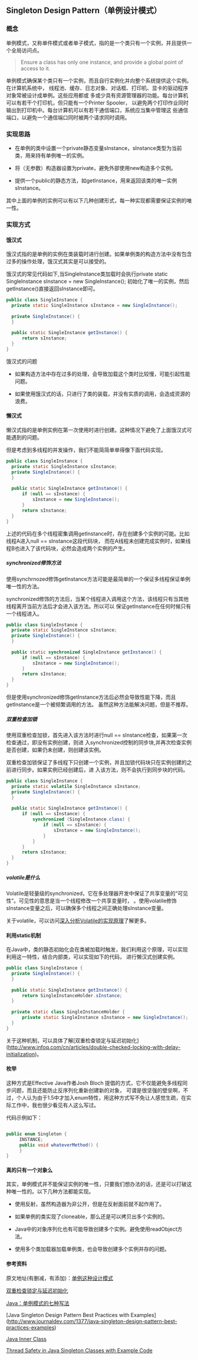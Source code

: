 ## Singleton Design Pattern（单例设计模式）

### 概念

单例模式，又称单件模式或者单子模式，指的是一个类只有一个实例，并且提供一个全局访问点。

> Ensure a class has only one instance, and provide a global point of access to it.

单例模式确保某个类只有一个实例，而且自行实例化并向整个系统提供这个实例。在计算机系统中，
线程池、缓存、日志对象、对话框、打印机、显卡的驱动程序对象常被设计成单例。这些应用都或
多或少具有资源管理器的功能。每台计算机可以有若干个打印机，但只能有一个Printer Spooler，
以避免两个打印作业同时输出到打印机中。每台计算机可以有若干通信端口，系统应当集中管理这
些通信端口，以避免一个通信端口同时被两个请求同时调用。

### 实现思路

* 在单例的类中设置一个private静态变量sInstance，sInstance类型为当前类，用来持有单例唯一的实例。  

* 将（无参数）构造器设置为private，避免外部使用new构造多个实例。  

* 提供一个public的静态方法，如getInstance，用来返回该类的唯一实例sInstance。  

其中上面的单例的实例可以有以下几种创建形式，每一种实现都需要保证实例的唯一性。

### 实现方式

#### 饿汉式

饿汉式指的是单例的实例在类装载时进行创建。如果单例类的构造方法中没有包含过多的操作处理，饿汉式其实是可以接受的。

饿汉式的常见代码如下,当SingleInstance类加载时会执行private static SingleInstance sInstance = new SingleInstance();
初始化了唯一的实例，然后getInstance()直接返回sInstance即可。  

```java
public class SingleInstance {
  private static SingleInstance sInstance = new SingleInstance();
  
  private SingleInstance() {
  }
  
  public static SingleInstance getInstance() {
      return sInstance;
  }
}
```

饿汉式的问题

* 如果构造方法中存在过多的处理，会导致加载这个类时比较慢，可能引起性能问题。  

* 如果使用饿汉式的话，只进行了类的装载，并没有实质的调用，会造成资源的浪费。 

#### 懒汉式

懒汉式指的是单例实例在第一次使用时进行创建。这种情况下避免了上面饿汉式可能遇到的问题。

但是考虑到多线程的并发操作，我们不能简简单单得像下面代码实现。

```java
public class SingleInstance {
  private static SingleInstance sInstance;
  private SingleInstance() {
  }
  
  public static SingleInstance getInstance() {
      if (null == sInstance) {
          sInstance = new SingleInstance();
      }
      return sInstance;
  }
}
```

上述的代码在多个线程密集调用getInstance时，存在创建多个实例的可能。比如线程A进入null == sInstance这段代码块，
而在A线程未创建完成实例时，如果线程B也进入了该代码块，必然会造成两个实例的产生。  

##### synchronized修饰方法

使用synchrnozed修饰getInstance方法可能是最简单的一个保证多线程保证单例唯一性的方法。  

synchronized修饰的方法后，当某个线程进入调用这个方法，该线程只有当其他线程离开当前方法后才会进入该方法。所以可以
保证getInstance在任何时候只有一个线程进入。  

```java
public class SingleInstance {
  private static SingleInstance sInstance;
  private SingleInstance() {
  }
  
  public static synchronized SingleInstance getInstance() {
      if (null == sInstance) {
          sInstance = new SingleInstance();
      }
      return sInstance;
  }
}
```

但是使用synchronized修饰getInstance方法后必然会导致性能下降，而且getInstance是一个被频繁调用的方法。
虽然这种方法能解决问题，但是不推荐。

##### 双重检查加锁

使用双重检查加锁，首先进入该方法时进行null == sInstance检查，如果第一次检查通过，即没有实例创建，则进
入synchronized控制的同步块,并再次检查实例是否创建，如果仍未创建，则创建该实例。

双重检查加锁保证了多线程下只创建一个实例，并且加锁代码块只在实例创建的之前进行同步。如果实例已经创建后，进
入该方法，则不会执行到同步块的代码。  

```java
public class SingleInstance {
  private static volatile SingleInstance sInstance;
  private SingleInstance() {
  }
  
  public static SingleInstance getInstance() {
      if (null == sInstance) {
          synchronized (SingleInstance.class) {
              if (null == sInstance) {
                  sInstance = new SingleInstance();
              }
          }
      }
      return sInstance;
  }
}
```

##### volatile是什么

Volatile是轻量级的synchronized，它在多处理器开发中保证了共享变量的“可见性”。可见性的意思是当一个线程修改一个共享变量时，
。使用volatile修饰sInstance变量之后，可以确保多个线程之间正确处理sInstance变量。  

关于volatile，可以访问[深入分析Volatile的实现原理](http://www.infoq.com/cn/articles/ftf-java-volatile)了解更多。

#### 利用static机制

在Java中，类的静态初始化会在类被加载时触发，我们利用这个原理，可以实现利用这一特性，结合内部类，可以实现如下的代码，
进行懒汉式创建实例。

```java
public class SingleInstance {
  private SingleInstance() {
  }
  
  public static SingleInstance getInstance() {
      return SingleInstanceHolder.sInstance;
  }
  
  private static class SingleInstanceHolder {
      private static SingleInstance sInstance = new SingleInstance();
  }
}
```

关于这种机制，可以具体了解[双重检查锁定与延迟初始化]
(http://www.infoq.com/cn/articles/double-checked-locking-with-delay-initialization)。  

#### 枚举

这种方式是Effective Java作者Josh Bloch 提倡的方式，它不仅能避免多线程同步问题，而且还能防止反序列化重新创建新的对象，
可谓是很坚强的壁垒啊，不过，个人认为由于1.5中才加入enum特性，用这种方式写不免让人感觉生疏，在实际工作中，我也很少看见有人这么写过。

代码示例如下：  

```java

public enum Singleton {  
     INSTANCE;  
     public void whateverMethod() {  
     }  
}  
```

#### 真的只有一个对象么

其实，单例模式并不能保证实例的唯一性，只要我们想办法的话，还是可以打破这种唯一性的。以下几种方法都能实现。

* 使用反射，虽然构造器为非公开，但是在反射面前就不起作用了。

* 如果单例的类实现了cloneable，那么还是可以拷贝出多个实例的。

* Java中的对象序列化也有可能导致创建多个实例。避免使用readObject方法。

* 使用多个类加载器加载单例类，也会导致创建多个实例并存的问题。

#### 参考资料

原文地址(有删减，有添加)：[单例这种设计模式](http://droidyue.com/blog/2015/01/11/looking-into-singleton/)

[双重检查锁定与延迟初始化](http://www.infoq.com/cn/articles/double-checked-locking-with-delay-initialization)

[Java：单例模式的七种写法](http://www.blogjava.net/kenzhh/archive/2013/03/15/357824.html)

[Java Singleton Design Pattern Best Practices with Examples]
(http://www.journaldev.com/1377/java-singleton-design-pattern-best-practices-examples)

[Java Inner Class](http://www.journaldev.com/996/java-inner-class)

[Thread Safety in Java Singleton Classes with Example Code](http://www.journaldev.com/171/thread-safety-in-java-singleton-classes-with-example-code)
